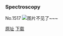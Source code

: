### Spectroscopy
No.1517
![图片不见了~~~](https://imgs.xkcd.com/comics/spectroscopy.png)

[原址](https://xkcd.com//1517) [下载](https://imgs.xkcd.com/comics/spectroscopy.png)

